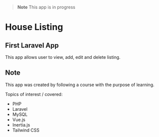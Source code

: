 > **Note**
> This app is in progress
# House Listing

## First Laravel App
This app allows user to view, add, edit and delete listing.

## Note
This app was created by following a course with the purpose of learning.

Topics of interest / covered:
- PHP 
- Laravel
- MySQL
- Vue.js
- Inertia.js
- Tailwind CSS

